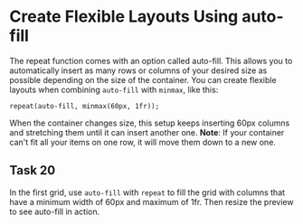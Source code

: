 # Create Flexible Layouts Using auto-fill
The repeat function comes with an option called auto-fill. This allows you to automatically insert as many rows or columns of your desired size as possible depending on the size of the container. You can create flexible layouts when combining `auto-fill` with `minmax`, like this:
```
repeat(auto-fill, minmax(60px, 1fr));
```
When the container changes size, this setup keeps inserting 60px columns and stretching them until it can insert another one. **Note**: If your container can't fit all your items on one row, it will move them down to a new one.
## Task 20
In the first grid, use `auto-fill` with `repeat` to fill the grid with columns that have a minimum width of 60px and maximum of 1fr. Then resize the preview to see auto-fill in action.



